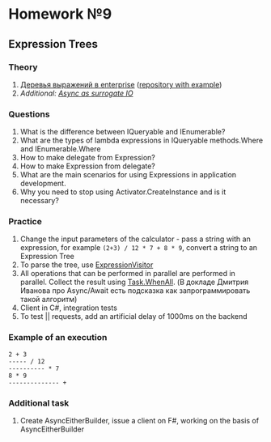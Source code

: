 # Homework №9

## Expression Trees
 
### Theory
 1. [Деревья выражений в enterprise](https://habr.com/ru/company/jugru/blog/423891/) ([repository with example](https://github.com/max-arshinov/Beyond-LINQ-Using-Expression-Trees-in-.NET))
 2. *Additional:* [*Async as surrogate IO*](https://blog.ploeh.dk/2016/04/11/async-as-surrogate-io/)

### Questions
 1. What is the difference between IQueryable<T> and IEnumerable<T>?
 2. What are the types of lambda expressions in IQueryable methods.Where and IEnumerable.Where
 3. How to make delegate from Expression?
 4. How to make Expression from delegate?
 5. What are the main scenarios for using Expressions in application development.
 6. Why you need to stop using Activator.CreateInstance and is it necessary?
 
### Practice
 1. Change the input parameters of the calculator - pass a string with an expression, for example
 `(2+3) / 12 * 7 + 8 * 9`, convert a string to an Expression Tree
 2. To parse the tree, use [ExpressionVisitor](https://docs.microsoft.com/en-us/dotnet/api/system.linq.expressions.expressionvisitor?view=net-6.0)
 3. All operations that can be performed in parallel are performed in parallel. Collect the result using [Task.WhenAll](https://docs.microsoft.com/en-us/dotnet/api/system.threading.tasks.task.whenall?view=net-6.0). (В докладе Дмитрия Иванова про Async/Await есть подсказка как запрограммировать такой алгоритм)
 4. Client in C#, integration tests
 5. To test || requests, add an artificial delay of 1000ms on the backend
 ### Example of an execution
    2 + 3  
    ----- / 12  
    ---------- * 7  
    8 * 9  
    -------------- +
### Additional task
1.  Create AsyncEitherBuilder, issue a client on F#, working on the basis of AsyncEitherBuilder
